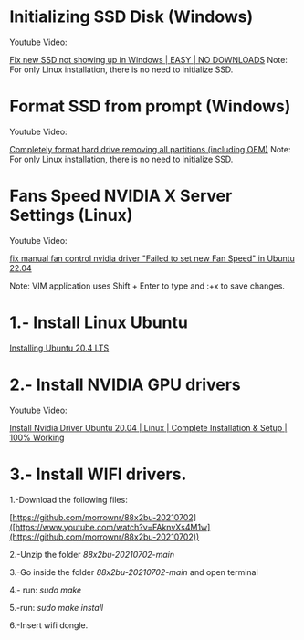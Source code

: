 # Initializing SSD Disk (Windows)

Youtube Video:

[Fix new SSD not showing up in Windows | EASY | NO DOWNLOADS](https://www.youtube.com/watch?v=pu5IbAlw1Nk)
Note: For only Linux installation, there is no need to initialize SSD.


# Format SSD from prompt (Windows)

Youtube Video:

[Completely format hard drive removing all partitions (including OEM)](https://www.youtube.com/watch?v=6lTrZopRtE8)
Note: For only Linux installation, there is no need to initialize SSD.

# Fans Speed NVIDIA X Server Settings (Linux)

Youtube Video:

[fix manual fan control nvidia driver "Failed to set new Fan Speed" in Ubuntu 22.04](https://www.youtube.com/watch?v=A1QJtteOUz4)

Note: VIM application uses Shift + Enter to type and :+x to save changes.

# 1.- Install Linux Ubuntu

[Installing Ubuntu 20.4 LTS](https://www.youtube.com/watch?v=FAknvXs4M1w)

# 2.- Install NVIDIA GPU drivers

Youtube Video:

[Install Nvidia Driver Ubuntu 20.04 | Linux | Complete Installation & Setup | 100% Working](https://www.youtube.com/watch?v=FAknvXs4M1w)


# 3.- Install WIFI drivers.

1.-Download the following files:

 [https://github.com/morrownr/88x2bu-20210702]([https://www.youtube.com/watch?v=FAknvXs4M1w](https://github.com/morrownr/88x2bu-20210702))

2.-Unzip the folder *88x2bu-20210702-main*

3.-Go inside the folder *88x2bu-20210702-main* and open terminal

4.- run: *sudo make*

5.-run: *sudo make install*

6.-Insert wifi dongle.





